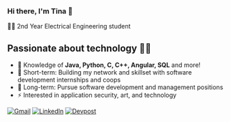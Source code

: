 ### Hi there, I'm Tina 👋
🧕🏻 2nd Year Electrical Engineering student

## Passionate about technology 👩‍💻
- :test_tube: Knowledge of **Java, Python, C, C++, Angular, SQL** and more!
- 🎈 Short-term: Building my network and skillset with software development internships and coops
- 🚀 Long-term: Pursue software development and management positions
- ⚡ Interested in application security, art, and technology

[![Gmail](https://img.shields.io/badge/-GMAIL-D14836?style=for-the-badge&logo=gmail&logoColor=white)](mailto:tina.ismail01@gmail.com)
[![LinkedIn](https://img.shields.io/badge/-LINKEDIN-0077B5?style=for-the-badge&logo=linkedin&logoColor=white)](https://www.linkedin.com/in/tina-ismail)
[![Devpost](https://img.shields.io/badge/-DEVPOST-003E54?style=for-the-badge&logo=devpost&logoColor=white)](https://devpost.com/tinaismail)
